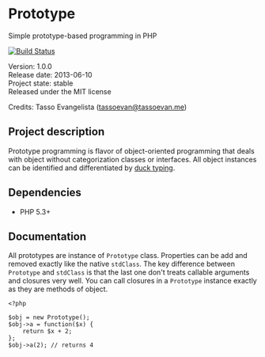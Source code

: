 Prototype
=========

Simple prototype-based programming in PHP

[![Build Status](https://secure.travis-ci.org/tassoevan/prototype.png)](http://travis-ci.org/tassoevan/prototype)

Version: 1.0.0<br />
Release date: 2013-06-10<br />
Project state: stable<br />
Released under the MIT license

Credits: Tasso Evangelista (tassoevan@tassoevan.me)

Project description
-------------------

Prototype programming is flavor of object-oriented programming that deals with
object without categorization classes or interfaces. All object instances can
be identified and differentiated by [duck typing](http://en.wikipedia.org/wiki/Duck_typing).

Dependencies
------------

* PHP 5.3+

Documentation
-------------

All prototypes are instance of `Prototype` class. Properties can be add and removed exactly
like the native `stdClass`. The key difference between `Prototype` and `stdClass` is that
the last one don't treats callable arguments and closures very well. You can call closures
in a `Prototype` instance exactly as they are methods of object.

    <?php

    $obj = new Prototype();
    $obj->a = function($x) {
    	return $x + 2;
    };
    $obj->a(2); // returns 4
